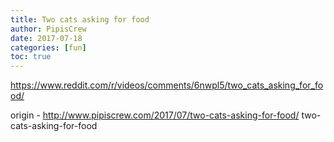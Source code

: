 ```yaml
---
title: Two cats asking for food
author: PipisCrew
date: 2017-07-18
categories: [fun]
toc: true
---
```


https://www.reddit.com/r/videos/comments/6nwpl5/two_cats_asking_for_food/

origin - http://www.pipiscrew.com/2017/07/two-cats-asking-for-food/ two-cats-asking-for-food